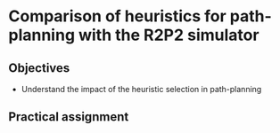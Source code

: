 # Comparison of heuristics for path-planning with the R2P2 simulator

## Objectives

* Understand the impact of the heuristic selection in path-planning

## Practical assignment

